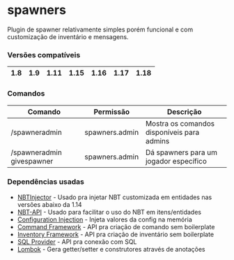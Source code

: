 # spawners
Plugin de spawner relativamente simples porém funcional e com customização de inventário e mensagens.

### Versões compatíveis
|1.8|1.9|1.11|1.15|1.16|1.17|1.18|
|---|---|----|----|----|----|----|

### Comandos
|Comando|Permissão|Descrição|
|-------|---------|---------|
|/spawneradmin|spawners.admin|Mostra os comandos disponíveis para admins|
|/spawneradmin givespawner|spawners.admin|Dá spawners para um jogador específico|

### Dependências usadas
- [NBTInjector](https://github.com/tr7zw/Item-NBT-API) - Usado pra injetar NBT customizada em entidades nas versões abaixo da 1.14
- [NBT-API](https://github.com/tr7zw/Item-NBT-API) - Usado para facilitar o uso do NBT em itens/entidades
- [Configuration Injection](https://github.com/HenryFabio/configuration-injector) - Injeta valores da config na memória
- [Command Framework](https://github.com/saiintbrisson/command-framework) - API pra criação de comando sem boilerplate
- [Inventory Framework](https://github.com/DevNatan/inventory-framework) - API pra criação de inventário sem boilerplate
- [SQL Provider](https://github.com/Jaoow/sql-provider) - API pra conexão com SQL
- [Lombok](https://github.com/projectlombok/lombok) - Gera getter/setter e construtores através de anotações
